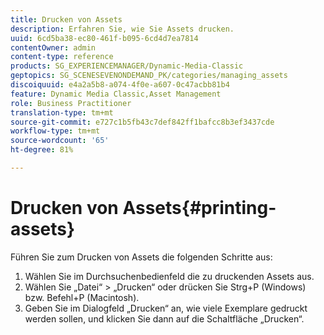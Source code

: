 ```yaml
---
title: Drucken von Assets
description: Erfahren Sie, wie Sie Assets drucken.
uuid: 6cd5ba38-ec80-461f-b095-6cd4d7ea7814
contentOwner: admin
content-type: reference
products: SG_EXPERIENCEMANAGER/Dynamic-Media-Classic
geptopics: SG_SCENESEVENONDEMAND_PK/categories/managing_assets
discoiquuid: e4a2a5b8-a074-4f0e-a607-0c47acbb81b4
feature: Dynamic Media Classic,Asset Management
role: Business Practitioner
translation-type: tm+mt
source-git-commit: e727c1b5fb43c7def842ff1bafcc8b3ef3437cde
workflow-type: tm+mt
source-wordcount: '65'
ht-degree: 81%

---
```



# Drucken von Assets{#printing-assets}

Führen Sie zum Drucken von Assets die folgenden Schritte aus:

1. Wählen Sie im Durchsuchenbedienfeld die zu druckenden Assets aus.
1. Wählen Sie „Datei“ > „Drucken“ oder drücken Sie Strg+P (Windows) bzw. Befehl+P (Macintosh).
1. Geben Sie im Dialogfeld „Drucken“ an, wie viele Exemplare gedruckt werden sollen, und klicken Sie dann auf die Schaltfläche „Drucken“.


